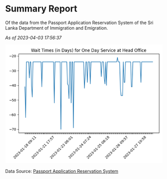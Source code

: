 # Summary Report

Of the data from the Passport Application Reservation System of the Sri Lanka Department of Immigration and Emigration.

*As of 2023-04-03 17:56:37*

![Wait Time Chart](summary.wait_time_chart.png)

Data Source: [Passport Application Reservation System](https://eservices.immigration.gov.lk:8443/appointment/pages/reservationApplication.xhtml)